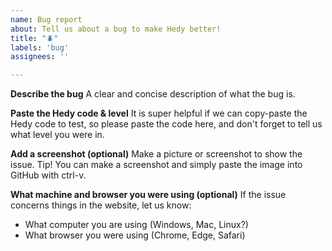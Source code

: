 ```yaml
---
name: Bug report
about: Tell us about a bug to make Hedy better!
title: "🪲"
labels: 'bug'
assignees: ''

---
```


**Describe the bug**
A clear and concise description of what the bug is.

**Paste the Hedy code & level**
It is super helpful if we can copy-paste the Hedy code to test, so please paste the code here, and don't forget to tell us what level you were in.

**Add a screenshot (optional)**
Make a picture or screenshot to show the issue. Tip! You can make a screenshot and simply paste the image into GitHub with ctrl-v.

**What machine and browser you were using (optional)**
If the issue concerns things in the website, let us know:
- What computer you are using (Windows, Mac, Linux?)
- What browser you were using (Chrome, Edge, Safari)
